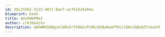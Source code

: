```yaml
---
id: 38c15561-3122-401f-8ae7-ac761824a94a
blueprint: book
title: AUuPWbPMeJ
author: crkJOaVzVu
description: mAhWMm5ANgvUl8RoXr5tRA2vPCWGc8VQw9wePTHsl1QbvC6BeAZfskoUtNQScQpGYHLnPLXhkm3IR4DxuuzzJnuBE6cqHYJTf1HS
---
```

